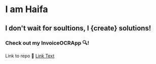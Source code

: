 # I am Haifa 
## I don't wait for soultions, I {create} solutions!

### Check out my InvoiceOCRApp 🔍!
 Link to repo 🔗 [Link Text]([https://example.com](https://github.com/ImHaifa/InvoiceOCR.NET.git))
